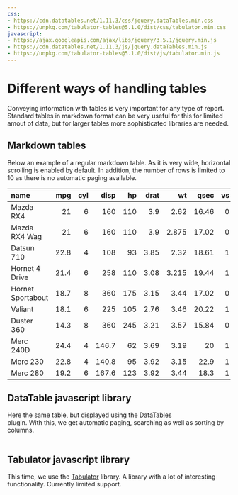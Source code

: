```yaml
---
css:
- https://cdn.datatables.net/1.11.3/css/jquery.dataTables.min.css
- https://unpkg.com/tabulator-tables@5.1.0/dist/css/tabulator.min.css
javascript:
- https://ajax.googleapis.com/ajax/libs/jquery/3.5.1/jquery.min.js
- https://cdn.datatables.net/1.11.3/js/jquery.dataTables.min.js
- https://unpkg.com/tabulator-tables@5.1.0/dist/js/tabulator.min.js
---
```



# Different ways of handling tables

Conveying information with tables is very important for 
any type of report. Standard tables in markdown format 
can be very useful for this for limited amout of data, but for 
larger tables more sophisticated libraries are needed. 

## Markdown tables

Below an example of a regular markdown table. As it is very wide,
horizontal scrolling is enabled by default. In addition, the number
of rows is limited to 10 as there is no automatic paging available.

| name              |   mpg |   cyl |   disp |   hp |   drat |    wt |   qsec |   vs |   am |   gear |   carb |
|:------------------|------:|------:|-------:|-----:|-------:|------:|-------:|-----:|-----:|-------:|-------:|
| Mazda RX4         |  21   |     6 |  160   |  110 |   3.9  | 2.62  |  16.46 |    0 |    1 |      4 |      4 |
| Mazda RX4 Wag     |  21   |     6 |  160   |  110 |   3.9  | 2.875 |  17.02 |    0 |    1 |      4 |      4 |
| Datsun 710        |  22.8 |     4 |  108   |   93 |   3.85 | 2.32  |  18.61 |    1 |    1 |      4 |      1 |
| Hornet 4 Drive    |  21.4 |     6 |  258   |  110 |   3.08 | 3.215 |  19.44 |    1 |    0 |      3 |      1 |
| Hornet Sportabout |  18.7 |     8 |  360   |  175 |   3.15 | 3.44  |  17.02 |    0 |    0 |      3 |      2 |
| Valiant           |  18.1 |     6 |  225   |  105 |   2.76 | 3.46  |  20.22 |    1 |    0 |      3 |      1 |
| Duster 360        |  14.3 |     8 |  360   |  245 |   3.21 | 3.57  |  15.84 |    0 |    0 |      3 |      4 |
| Merc 240D         |  24.4 |     4 |  146.7 |   62 |   3.69 | 3.19  |  20    |    1 |    0 |      4 |      2 |
| Merc 230          |  22.8 |     4 |  140.8 |   95 |   3.92 | 3.15  |  22.9  |    1 |    0 |      4 |      2 |
| Merc 280          |  19.2 |     6 |  167.6 |  123 |   3.92 | 3.44  |  18.3  |    1 |    0 |      4 |      4 |

## DataTable javascript library

Here the same table, but displayed using the 
[DataTables](https://datatables.net/)  
plugin. With this, we get automatic paging, searching as well as sorting
by columns. 

<table id='datatable_id-0' class='display' style='width:100%'> </table>

<script>
$(document).ready( function () {
$('#datatable_id-0').DataTable({"scrollX": "true", "columns": [{"title": "name"}, {"title": "mpg"}, {"title": "cyl"}, {"title": "disp"}, {"title": "hp"}, {"title": "drat"}, {"title": "wt"}, {"title": "qsec"}, {"title": "vs"}, {"title": "am"}, {"title": "gear"}, {"title": "carb"}], "ajax": "../tables_gen_assets/datatable-ca9b6f052f673e1d46f468ebb1ccc5d1.json"});
} );
</script>

[comment]: # (id: datatable_id-0)

## Tabulator javascript library

This time, we use the [Tabulator](http://tabulator.info)
library. A library with a lot of interesting 
functionality. Currently limited support.

<div id='tabulator_id-0' class='display' style='width:100%'> </div>

<script>
var table = new Tabulator('#tabulator_id-0', {"autoColumns": true, "pagination": true, "paginationSize": 10, "paginationSizeSelector": true, "ajaxURL": "../tables_gen_assets/tabulator-c8469972d60cd61d98262704e068f4e9.json"});
</script>

[comment]: # (id: tabulator_id-0)
